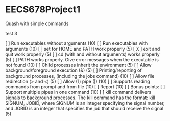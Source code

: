 # EECS678Project1
Quash with simple commands

test 3


  [  ] Run executables without arguments (10)
  [  ] Run executables with arguments (10)
  [  ] set for HOME and PATH work properly (5)
  [ X ] exit and quit work properly (5)
  [  ] cd (with and without arguments) works properly (5)
  [  ] PATH works properly. Give error messages when the executable is not found (10)
  [  ] Child processes inherit the environment (5)
  [  ] Allow background/foreground execution (&) (5)
  [  ] Printing/reporting of background processes, (including the jobs command) (10)
  [  ] Allow file redirection (> and <) (5)
  [  ] Allow (1) pipe (|) (10)
  [  ] Supports reading commands from prompt and from file (10)
  [  ] Report (10)
  [  ] Bonus points:
   [  ]  Support multiple pipes in one command (10)
   [  ]  kill command delivers signals to background processes. The kill 
 		command has the format: kill SIGNUM, JOBID, where SIGNUM is an integer
 		specifying the signal number, and JOBID is an integer that specifies
 		the job that should receive the signal (5)
 

